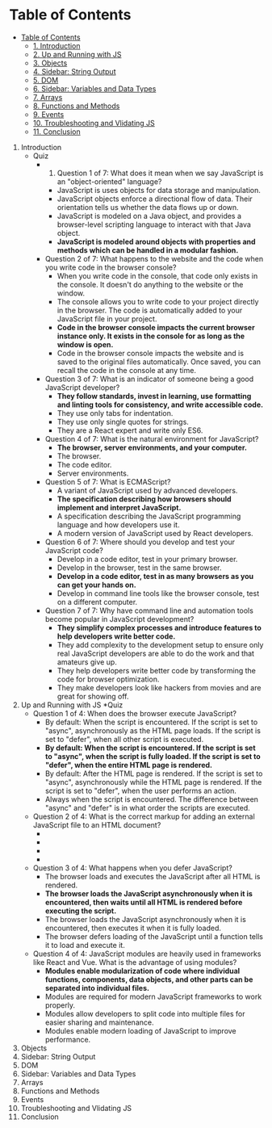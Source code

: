 # Table of Contents
- [Table of Contents](#table-of-contents)
  - [1. Introduction ](#1)
  - [2. Up and Running with JS](#2)
  - [3. Objects](#3)
  - [4. Sidebar: String Output](#4)
  - [5. DOM](#5)
  - [6. Sidebar: Variables and Data Types](#6)
  - [7. Arrays](#7)
  - [8. Functions and Methods](#8)
  - [9. Events](#9)
  - [10. Troubleshooting and Vlidating JS ](#10)
  - [11. Conclusion](#11)


1. Introduction <a name="1"></a>
   * Quiz
     * 1. Question 1 of 7: What does it mean when we say JavaScript is an "object-oriented" language?
       * JavaScript is uses objects for data storage and manipulation.
       * JavaScript objects enforce a directional flow of data. Their orientation tells us whether the data flows up or down.
       * JavaScript is modeled on a Java object, and provides a browser-level scripting language to interact with that Java object.
       * <b>JavaScript is modeled around objects with properties and methods which can be handled in a modular fashion.</b>
     * Question 2 of 7: What happens to the website and the code when you write code in the browser console?
       * When you write code in the console, that code only exists in the console. It doesn't do anything to the website or the window.
       * The console allows you to write code to your project directly in the browser. The code is automatically added to your JavaScript file in your project.
       * <b>Code in the browser console impacts the current browser instance only. It exists in the console for as long as the window is open.</b>
       * Code in the browser console impacts the website and is saved to the original files automatically. Once saved, you can recall the code in the console at any time.
     * Question 3 of 7: What is an indicator of someone being a good JavaScript developer?
       * <b>They follow standards, invest in learning, use formatting and linting tools for consistency, and write accessible code.</b>
       * They use only tabs for indentation.
       * They use only single quotes for strings.
       * They are a React expert and write only ES6.
     * Question 4 of 7: What is the natural environment for JavaScript?
       * <b>The browser, server environments, and your computer.</b>
       * The browser.
       * The code editor.
       * Server environments.
     * Question 5 of 7: What is ECMAScript?
       * A variant of JavaScript used by advanced developers.
       * <b>The specification describing how browsers should implement and interpret JavaScript.</b>
       * A specification describing the JavaScript programming language and how developers use it.
       * A modern version of JavaScript used by React developers.
     * Question 6 of 7: Where should you develop and test your JavaScript code?
       * Develop in a code editor, test in your primary browser.
       * Develop in the browser, test in the same browser.
       * <b>Develop in a code editor, test in as many browsers as you can get your hands on.</b>
       * Develop in command line tools like the browser console, test on a different computer.
     * Question 7 of 7: Why have command line and automation tools become popular in JavaScript development?
       * <b>They simplify complex processes and introduce features to help developers write better code.</b>
       * They add complexity to the development setup to ensure only real JavaScript developers are able to do the work and that amateurs give up.
       * They help developers write better code by transforming the code for browser optimization.
       * They make developers look like hackers from movies and are great for showing off.
2. Up and Running with JS <a name="2"></a>
  *Quiz
    * Question 1 of 4: When does the browser execute JavaScript?
      * By default: When the script is encountered. If the script is set to "async", asynchronously as the HTML page loads. If the script is set to "defer", when all other script is executed.
      * <b>By default: When the script is encountered. If the script is set to "async", when the script is fully loaded. If the script is set to "defer", when the entire HTML page is rendered.</b>
      * By default: After the HTML page is rendered. If the script is set to "async", asynchronously while the HTML page is rendered. If the script is set to "defer", when the user performs an action.
      * Always when the script is encountered. The difference between "async" and "defer" is in what order the scripts are executed.
    * Question 2 of 4: What is the correct markup for adding an external JavaScript file to an HTML document?
      * <b> <script src="javascript.js" async></script> </b>
      * <script src="javascript.js" async="true"></script>
      * <script type="text/javascript">javascript.js</script>
      * <script src="javascript.js" type="text/javascript"></script>
    * Question 3 of 4: What happens when you defer JavaScript?
      * The browser loads and executes the JavaScript after all HTML is rendered.
      * <b>The browser loads the JavaScript asynchronously when it is encountered, then waits until all HTML is rendered before executing the script.</b>
      * The browser loads the JavaScript asynchronously when it is encountered, then executes it when it is fully loaded.
      * The browser defers loading of the JavaScript until a function tells it to load and execute it.
    * Question 4 of 4: JavaScript modules are heavily used in frameworks like React and Vue. What is the advantage of using modules?
      * <b>Modules enable modularization of code where individual functions, components, data objects, and other parts can be separated into individual files.</b>
      * Modules are required for modern JavaScript frameworks to work properly.
      * Modules allow developers to split code into multiple files for easier sharing and maintenance.
      * Modules enable modern loading of JavaScript to improve performance.
3. Objects<a name="3"></a>
4. Sidebar: String Output<a name="4"></a>
5. DOM<a name="5"></a>
6. Sidebar: Variables and Data Types<a name="6"></a>
7. Arrays<a name="7"></a>
8. Functions and Methods<a name="8"></a>
9.  Events<a name="9"></a>
10.  Troubleshooting and Vlidating JS <a name="10"></a>
11.  Conclusion<a name="11"></a>
